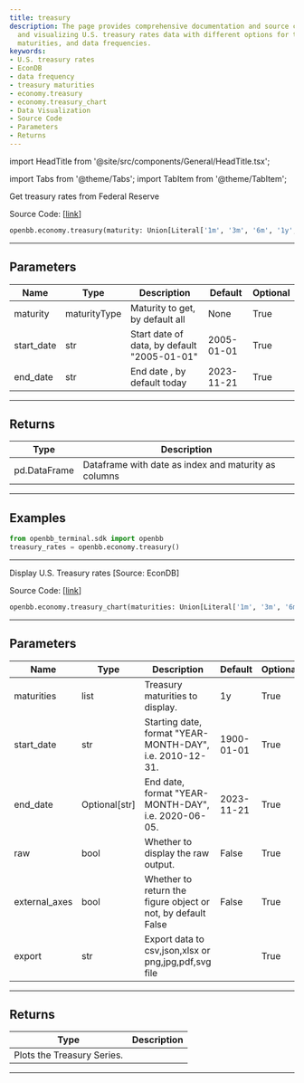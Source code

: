 ```yaml
---
title: treasury
description: The page provides comprehensive documentation and source code for fetching
  and visualizing U.S. treasury rates data with different options for type of treasuries,
  maturities, and data frequencies.
keywords:
- U.S. treasury rates
- EconDB
- data frequency
- treasury maturities
- economy.treasury
- economy.treasury_chart
- Data Visualization
- Source Code
- Parameters
- Returns
---
```


import HeadTitle from '@site/src/components/General/HeadTitle.tsx';

<HeadTitle title="economy.treasury - Reference | OpenBB SDK Docs" />

import Tabs from '@theme/Tabs';
import TabItem from '@theme/TabItem';

<Tabs>
<TabItem value="model" label="Model" default>

Get treasury rates from Federal Reserve

Source Code: [[link](https://github.com/OpenBB-finance/OpenBBTerminal/tree/main/openbb_terminal/economy/fedreserve_model.py#L39)]

```python wordwrap
openbb.economy.treasury(maturity: Union[Literal['1m', '3m', '6m', '1y', '2y', '3y', '5y', '7y', '10y', '20y', '30y'], List[Literal['1m', '3m', '6m', '1y', '2y', '3y', '5y', '7y', '10y', '20y', '30y']], NoneType] = None, start_date: str = "2005-01-01", end_date: Optional[str] = "2023-11-21")
```

---

## Parameters

| Name | Type | Description | Default | Optional |
| ---- | ---- | ----------- | ------- | -------- |
| maturity | maturityType | Maturity to get, by default all | None | True |
| start_date | str | Start date of data, by default "2005-01-01" | 2005-01-01 | True |
| end_date | str | End date , by default today | 2023-11-21 | True |


---

## Returns

| Type | Description |
| ---- | ----------- |
| pd.DataFrame | Dataframe with date as index and maturity as columns |
---

## Examples

```python
from openbb_terminal.sdk import openbb
treasury_rates = openbb.economy.treasury()
```

---



</TabItem>
<TabItem value="view" label="Chart">

Display U.S. Treasury rates [Source: EconDB]

Source Code: [[link](https://github.com/OpenBB-finance/OpenBBTerminal/tree/main/openbb_terminal/economy/fedreserve_view.py#L34)]

```python wordwrap
openbb.economy.treasury_chart(maturities: Union[Literal['1m', '3m', '6m', '1y', '2y', '3y', '5y', '7y', '10y', '20y', '30y'], List[Literal['1m', '3m', '6m', '1y', '2y', '3y', '5y', '7y', '10y', '20y', '30y']]] = "1y", start_date: str = "1900-01-01", end_date: Optional[str] = "2023-11-21", raw: bool = False, external_axes: bool = False, export: str = "", sheet_name: Optional[str] = None)
```

---

## Parameters

| Name | Type | Description | Default | Optional |
| ---- | ---- | ----------- | ------- | -------- |
| maturities | list | Treasury maturities to display. | 1y | True |
| start_date | str | Starting date, format "YEAR-MONTH-DAY", i.e. 2010-12-31. | 1900-01-01 | True |
| end_date | Optional[str] | End date, format "YEAR-MONTH-DAY", i.e. 2020-06-05. | 2023-11-21 | True |
| raw | bool | Whether to display the raw output. | False | True |
| external_axes | bool | Whether to return the figure object or not, by default False | False | True |
| export | str | Export data to csv,json,xlsx or png,jpg,pdf,svg file |  | True |


---

## Returns

| Type | Description |
| ---- | ----------- |
| Plots the Treasury Series. |  |
---



</TabItem>
</Tabs>